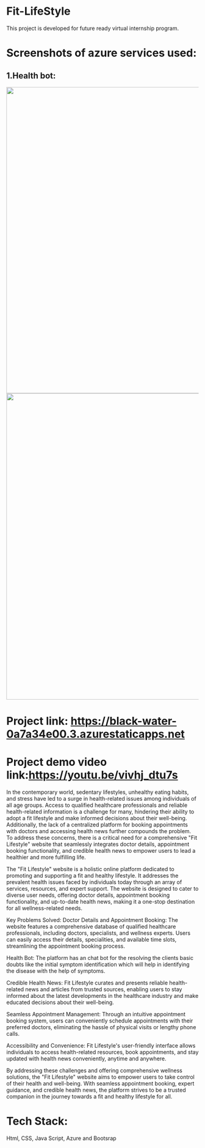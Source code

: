 # Fit-LifeStyle
This project is developed for future ready virtual internship program.
# Screenshots of azure services used:
<h2>1.Health bot:</h2>
<img src="https://github.com/bhargava16623/Fit-LifeStyle/assets/105556187/d56d7bd4-d420-4cbf-a90f-9527dda58e99" height="800" width="1000" >
<img src="(https://github.com/bhargava16623/Fit-LifeStyle/assets/105556187/f0070f7b-1dc1-41cb-92cb-5f2754c29a13)" height="800" width="1000" >



# Project link: https://black-water-0a7a34e00.3.azurestaticapps.net
# Project demo video link:https://youtu.be/vivhj_dtu7s
In the contemporary world, sedentary lifestyles, unhealthy eating habits, and stress have led to a surge in health-related issues among individuals of all age groups. Access to qualified healthcare professionals and reliable health-related information is a challenge for many, hindering their ability to adopt a fit lifestyle and make informed decisions about their well-being. Additionally, the lack of a centralized platform for booking appointments with doctors and accessing health news further compounds the problem. To address these concerns, there is a critical need for a comprehensive "Fit Lifestyle" website that seamlessly integrates doctor details, appointment booking functionality, and credible health news to empower users to lead a healthier and more fulfilling life.

The "Fit Lifestyle" website is a holistic online platform dedicated to promoting and supporting a fit and healthy lifestyle. It addresses the prevalent health issues faced by individuals today through an array of services, resources, and expert support. The website is designed to cater to diverse user needs, offering doctor details, appointment booking functionality, and up-to-date health news, making it a one-stop destination for all wellness-related needs.

Key Problems Solved:
Doctor Details and Appointment Booking: The website features a comprehensive database of qualified healthcare professionals, including doctors, specialists, and wellness experts. Users can easily access their details, specialities, and available time slots, streamlining the appointment booking process.

Health Bot: The platform has an chat bot for the resolving the clients basic doubts like the initial symptom identification which will help in identifying the disease with the help of symptoms. 

Credible Health News: Fit Lifestyle curates and presents reliable health-related news and articles from trusted sources, enabling users to stay informed about the latest developments in the healthcare industry and make educated decisions about their well-being.

Seamless Appointment Management: Through an intuitive appointment booking system, users can conveniently schedule appointments with their preferred doctors, eliminating the hassle of physical visits or lengthy phone calls.

Accessibility and Convenience: Fit Lifestyle's user-friendly interface allows individuals to access health-related resources, book appointments, and stay updated with health news conveniently, anytime and anywhere.

By addressing these challenges and offering comprehensive wellness solutions, the "Fit Lifestyle" website aims to empower users to take control of their health and well-being. With seamless appointment booking, expert guidance, and credible health news, the platform strives to be a trusted companion in the journey towards a fit and healthy lifestyle for all.

# Tech Stack:
Html, CSS, Java Script, Azure and Bootsrap
